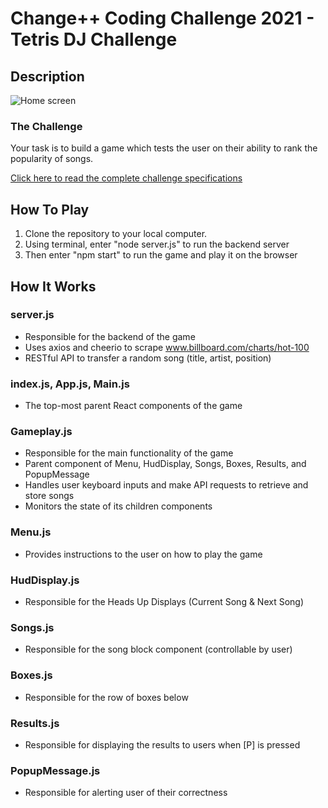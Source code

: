 # Change++ Coding Challenge 2021 - Tetris DJ Challenge

## Description
![Home screen](https://i.imgur.com/17KQ4aj.png)

### The Challenge
Your task is to build a game which tests the user on their ability to rank the popularity of songs.

[Click here to read the complete challenge specifications](https://github.com/zineanteoh/changeplusplus-challenge2021/blob/main/README2.md)

## How To Play
1. Clone the repository to your local computer. 
2. Using terminal, enter "node server.js" to run the backend server
3. Then enter "npm start" to run the game and play it on the browser 

## How It Works

### server.js 
- Responsible for the backend of the game
- Uses axios and cheerio to scrape www.billboard.com/charts/hot-100
- RESTful API to transfer a random song (title, artist, position)

### index.js, App.js, Main.js
- The top-most parent React components of the game

### Gameplay.js
- Responsible for the main functionality of the game
- Parent component of Menu, HudDisplay, Songs, Boxes, Results, and PopupMessage
- Handles user keyboard inputs and make API requests to retrieve and store songs
- Monitors the state of its children components 

### Menu.js
- Provides instructions to the user on how to play the game

### HudDisplay.js
- Responsible for the Heads Up Displays (Current Song & Next Song)

### Songs.js
- Responsible for the song block component (controllable by user)

### Boxes.js
- Responsible for the row of boxes below 

### Results.js
- Responsible for displaying the results to users when [P] is pressed

### PopupMessage.js
- Responsible for alerting user of their correctness
